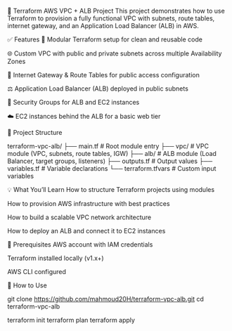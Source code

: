 🚀 Terraform AWS VPC + ALB Project
This project demonstrates how to use Terraform to provision a fully functional VPC with subnets, route tables, internet gateway, and an Application Load Balancer (ALB) in AWS.


✅ Features
🔧 Modular Terraform setup for clean and reusable code

🌐 Custom VPC with public and private subnets across multiple Availability Zones

🚪 Internet Gateway & Route Tables for public access configuration

⚖️ Application Load Balancer (ALB) deployed in public subnets

🔐 Security Groups for ALB and EC2 instances

☁️ EC2 instances behind the ALB for a basic web tier



📁 Project Structure

terraform-vpc-alb/
├── main.tf           # Root module entry
├── vpc/              # VPC module (VPC, subnets, route tables, IGW)
├── alb/              # ALB module (Load Balancer, target groups, listeners)
├── outputs.tf        # Output values
├── variables.tf      # Variable declarations
└── terraform.tfvars  # Custom input variables



💡 What You’ll Learn
How to structure Terraform projects using modules

How to provision AWS infrastructure with best practices

How to build a scalable VPC network architecture

How to deploy an ALB and connect it to EC2 instances


📌 Prerequisites
AWS account with IAM credentials

Terraform installed locally (v1.x+)

AWS CLI configured



🧪 How to Use

git clone https://github.com/mahmoud20H/terraform-vpc-alb.git
cd terraform-vpc-alb

terraform init
terraform plan
terraform apply
